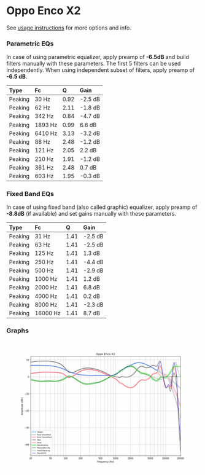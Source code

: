 # Oppo Enco X2
See [usage instructions](https://github.com/jaakkopasanen/AutoEq#usage) for more options and info.

### Parametric EQs
In case of using parametric equalizer, apply preamp of **-6.5dB** and build filters manually
with these parameters. The first 5 filters can be used independently.
When using independent subset of filters, apply preamp of **-6.5 dB**.

| Type    | Fc      |    Q | Gain    |
|:--------|:--------|:-----|:--------|
| Peaking | 30 Hz   | 0.92 | -2.5 dB |
| Peaking | 62 Hz   | 2.11 | -1.8 dB |
| Peaking | 342 Hz  | 0.84 | -4.7 dB |
| Peaking | 1893 Hz | 0.99 | 6.6 dB  |
| Peaking | 6410 Hz | 3.13 | -3.2 dB |
| Peaking | 88 Hz   | 2.48 | -1.2 dB |
| Peaking | 121 Hz  | 2.05 | 2.2 dB  |
| Peaking | 210 Hz  | 1.91 | -1.2 dB |
| Peaking | 361 Hz  | 2.48 | 0.7 dB  |
| Peaking | 603 Hz  | 1.95 | -0.3 dB |

### Fixed Band EQs
In case of using fixed band (also called graphic) equalizer, apply preamp of **-8.8dB**
(if available) and set gains manually with these parameters.

| Type    | Fc       |    Q | Gain    |
|:--------|:---------|:-----|:--------|
| Peaking | 31 Hz    | 1.41 | -2.5 dB |
| Peaking | 63 Hz    | 1.41 | -2.5 dB |
| Peaking | 125 Hz   | 1.41 | 1.3 dB  |
| Peaking | 250 Hz   | 1.41 | -4.4 dB |
| Peaking | 500 Hz   | 1.41 | -2.9 dB |
| Peaking | 1000 Hz  | 1.41 | 1.2 dB  |
| Peaking | 2000 Hz  | 1.41 | 6.8 dB  |
| Peaking | 4000 Hz  | 1.41 | 0.2 dB  |
| Peaking | 8000 Hz  | 1.41 | -2.3 dB |
| Peaking | 16000 Hz | 1.41 | 8.7 dB  |

### Graphs
![](./Oppo%20Enco%20X2.png)